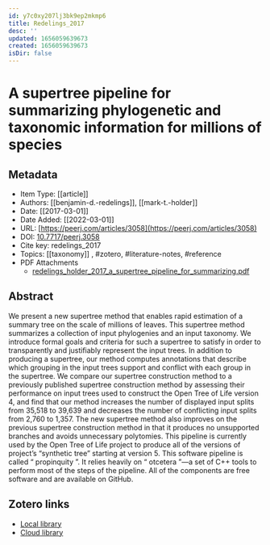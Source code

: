 ```yaml
---
id: y7c0xy207lj3bk9ep2mkmp6
title: Redelings_2017
desc: ''
updated: 1656059639673
created: 1656059639673
isDir: false
---
```

# A supertree pipeline for summarizing phylogenetic and taxonomic information for millions of species

## Metadata

* Item Type: [[article]]
* Authors: [[benjamin-d.-redelings]], [[mark-t.-holder]]
* Date: [[2017-03-01]]
* Date Added: [[2022-03-01]]
* URL: [https://peerj.com/articles/3058](https://peerj.com/articles/3058)
* DOI: [10.7717/peerj.3058](https://doi.org/10.7717/peerj.3058)
* Cite key: redelings_2017
* Topics: [[taxonomy]]
, #zotero, #literature-notes, #reference
* PDF Attachments
	- [redelings_holder_2017_a_supertree_pipeline_for_summarizing.pdf](zotero://open-pdf/library/items/C7Z76U2N)

## Abstract

We present a new supertree method that enables rapid estimation of a summary tree on the scale of millions of leaves. This supertree method summarizes a collection of input phylogenies and an input taxonomy. We introduce formal goals and criteria for such a supertree to satisfy in order to transparently and justifiably represent the input trees. In addition to producing a supertree, our method computes annotations that describe which grouping in the input trees support and conflict with each group in the supertree. We compare our supertree construction method to a previously published supertree construction method by assessing their performance on input trees used to construct the Open Tree of Life version 4, and find that our method increases the number of displayed input splits from 35,518 to 39,639 and decreases the number of conflicting input splits from 2,760 to 1,357. The new supertree method also improves on the previous supertree construction method in that it produces no unsupported branches and avoids unnecessary polytomies. This pipeline is currently used by the Open Tree of Life project to produce all of the versions of project’s “synthetic tree” starting at version 5. This software pipeline is called “
              propinquity
              ”. It relies heavily on “
              otcetera
              ”—a set of C++ tools to perform most of the steps of the pipeline. All of the components are free software and are available on GitHub.


##  Zotero links
* [Local library](zotero://select/items/3_ZZEFCBPM)
* [Cloud library](http://zotero.org/groups/4613367/items/ZZEFCBPM)

